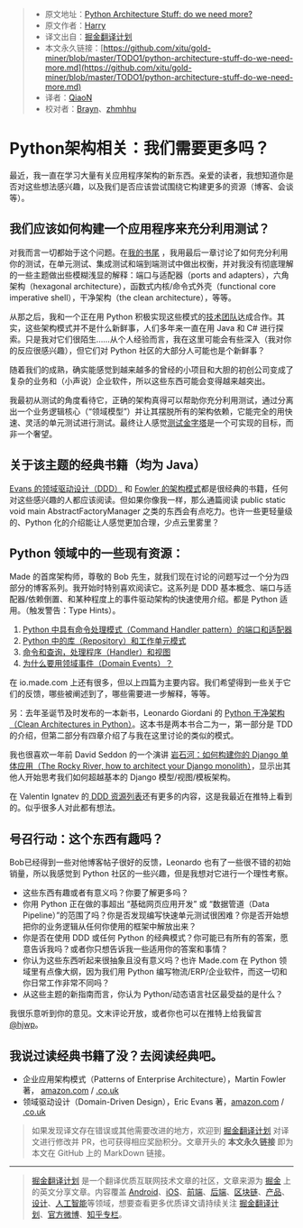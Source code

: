 > * 原文地址：[Python Architecture Stuff: do we need more?](http://www.obeythetestinggoat.com/python-architecture-stuff-do-we-need-more.html)
> * 原文作者：[Harry](http://www.obeythetestinggoat.com/author/harry.html)
> * 译文出自：[掘金翻译计划](https://github.com/xitu/gold-miner)
> * 本文永久链接：[https://github.com/xitu/gold-miner/blob/master/TODO1/python-architecture-stuff-do-we-need-more.md](https://github.com/xitu/gold-miner/blob/master/TODO1/python-architecture-stuff-do-we-need-more.md)
> * 译者：[QiaoN](https://github.com/QiaoN)
> * 校对者：[Brayn](https://blog.brayn.top/)、[zhmhhu](https://github.com/zhmhhu)

# Python架构相关：我们需要更多吗？

最近，我一直在学习大量有关应用程序架构的新东西。亲爱的读者，我想知道你是否对这些想法感兴趣，以及我们是否应该尝试围绕它构建更多的资源（博客、会谈等）。

## 我们应该如何构建一个应用程序来充分利用测试？

对我而言一切都始于这个问题。在[我的书尾](https://www.obeythetestinggoat.com/book/chapter_hot_lava.html) ，我用最后一章讨论了如何充分利用你的测试，在单元测试、集成测试和端到端测试中做出权衡，并对我没有彻底理解的一些主题做出些模糊浅显的解释：端口与适配器（ports and adapters），六角架构（hexagonal architecture），函数式内核/命令式外壳（functional core imperative shell），干净架构（the clean architecture），等等。

从那之后，我和一个正在用 Python 积极实现这些模式的[技术团队](https://io.made.com/)达成合作。其实，这些架构模式并不是什么新鲜事，人们多年来一直在用 Java 和 C# 进行探索。只是我对它们很陌生……从个人经验而言，我在这里可能会有些深入（我对你的反应很感兴趣），但它们对 Python 社区的大部分人可能也是个新鲜事？

随着我们的成熟，确实能感觉到越来越多的曾经的小项目和大胆的初创公司变成了复杂的业务和（小声说）企业软件，所以这些东西可能会变得越来越突出。

我最初从测试的角度看待它，正确的架构真得可以帮助你充分利用测试，通过分离出一个业务逻辑核心（“领域模型”）并让其摆脱所有的架构依赖，它能完全的用快速、灵活的单元测试进行测试。最终让人感觉[测试金字塔](https://martinfowler.com/articles/practical-test-pyramid.html)是一个可实现的目标，而非一个奢望。

## 关于该主题的经典书籍（均为 Java）

[Evans 的领域驱动设计（DDD）](https://domainlanguage.com/ddd/) 和 [Fowler 的架构模式](https://www.martinfowler.com/books/eaa.html)都是很经典的书籍，任何对这些感兴趣的人都应该阅读。但如果你像我一样，那么通篇阅读 public static void main AbstractFactoryManager 之类的东西会有点吃力。也许一些更轻量级的、Python 化的介绍能让人感觉更加合理，少点云里雾里？

## Python 领域中的一些现有资源：

Made 的首席架构师，尊敬的 Bob 先生，就我们现在讨论的问题写过一个分为四部分的博客系列。我开始时特别喜欢阅读它。这系列是 DDD 基本概念、端口与适配器/依赖倒置、和某种程度上的事件驱动架构的快速使用介绍。都是 Python 适用。（触发警告：Type Hints）。

1.  [Python 中具有命令处理模式（Command Handler pattern）的端口和适配器](https://io.made.com/introducing-command-handler/)
2.  [Python 中的库（Repository）和工作单元模式](https://io.made.com/repository-and-unit-of-work-pattern-in-python/)
3.  [命令和查询，处理程序（Handler）和视图](https://io.made.com/commands-and-queries-handlers-and-views/)
4.  [为什么要用领域事件（Domain Events）？](https://io.made.com/why-use-domain-events/)

在 io.made.com 上还有很多，但以上四篇为主要内容。我们希望得到一些关于它们的反馈，哪些被阐述到了，哪些需要进一步解释，等等。

另：去年圣诞节及时发布的一本新书，Leonardo Giordani 的 [Python 干净架构（Clean Architectures in Python）](https://leanpub.com/clean-architectures-in-python)。这本书是两本书合二为一，第一部分是 TDD 的介绍，但第二部分有四章介绍了与我在这里讨论的类似的模式。

我也很喜欢一年前 David Seddon 的一个演讲 [岩石河：如何构建你的 Django 单体应用（The Rocky River, how to architect your Django monolith）](http://seddonym.me/talks/2017-12-12-rocky-river/)，显示出其他人开始思考我们如何超越基本的 Django 模型/视图/模板架构。

在 Valentin Ignatev 的[ DDD 资源列表](https://github.com/valignatev/ddd-dynamic)还有更多的内容，这是我最近在推特上看到的。似乎很多人对此都有想法。

## 号召行动：这个东西有趣吗？

Bob已经得到一些对他博客帖子很好的反馈，Leonardo 也有了一些很不错的初始销量，所以我感觉到 Python 社区的一些兴趣，但是我想对它进行一个理性考察。

*   这些东西有趣或者有意义吗？你要了解更多吗？
*   你用 Python 正在做的事超出 “基础网页应用开发” 或 “数据管道（Data Pipeline）”的范围了吗？你是否发现编写快速单元测试很困难？你是否开始想把你的业务逻辑从任何你使用的框架中解放出来？
*   你是否在使用 DDD 或任何 Python 的经典模式？你可能已有所有的答案，愿意告诉我吗？或者你只想告诉我一些适用你的答案和事情？
*   你认为这些东西听起来很抽象且没有意义吗？也许 Made.com 在 Python 领域里有点像大纲，因为我们用 Python 编写物流/ERP/企业软件，而这一切和你日常工作非常不同吗？
*   从这些主题的新指南而言，你认为 Python/动态语言社区最受益的是什么？

我很乐意听到你的意见。文末评论开放，或者你也可以在推特上给我留言[@hjwp](https://twitter.com/hjwp)。

## 我说过读经典书籍了没？去阅读经典吧。

*   企业应用架构模式（Patterns of Enterprise Architecture），Martin Fowler 著， [amazon.com](https://amzn.to/2U6HTZN) / [.co.uk](https://amzn.to/2R0WkN3)  
*   领域驱动设计（Domain-Driven Design），Eric Evans 著，[amazon.com](https://amzn.to/2U6HTZN) / [.co.uk](https://amzn.to/2R0WkN3)

> 如果发现译文存在错误或其他需要改进的地方，欢迎到 [掘金翻译计划](https://github.com/xitu/gold-miner) 对译文进行修改并 PR，也可获得相应奖励积分。文章开头的 **本文永久链接** 即为本文在 GitHub 上的 MarkDown 链接。

---

> [掘金翻译计划](https://github.com/xitu/gold-miner) 是一个翻译优质互联网技术文章的社区，文章来源为 [掘金](https://juejin.im) 上的英文分享文章。内容覆盖 [Android](https://github.com/xitu/gold-miner#android)、[iOS](https://github.com/xitu/gold-miner#ios)、[前端](https://github.com/xitu/gold-miner#前端)、[后端](https://github.com/xitu/gold-miner#后端)、[区块链](https://github.com/xitu/gold-miner#区块链)、[产品](https://github.com/xitu/gold-miner#产品)、[设计](https://github.com/xitu/gold-miner#设计)、[人工智能](https://github.com/xitu/gold-miner#人工智能)等领域，想要查看更多优质译文请持续关注 [掘金翻译计划](https://github.com/xitu/gold-miner)、[官方微博](http://weibo.com/juejinfanyi)、[知乎专栏](https://zhuanlan.zhihu.com/juejinfanyi)。
